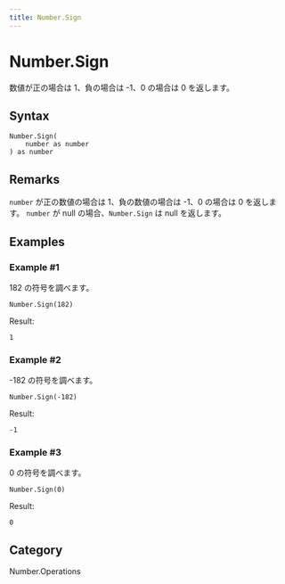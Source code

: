 ```yaml
---
title: Number.Sign
---
```


# Number.Sign


数値が正の場合は 1、負の場合は -1、0 の場合は 0 を返します。


## Syntax

```powerquery
Number.Sign(
    number as number
) as number
```


## Remarks

<code>number</code> が正の数値の場合は 1、負の数値の場合は -1、0 の場合は 0 を返します。    <code>number</code> が null の場合、<code>Number.Sign</code> は null を返します。


## Examples

### Example #1 
182 の符号を調べます。
```powerquery
Number.Sign(182)
```

Result: 
```powerquery
1
```


### Example #2 
-182 の符号を調べます。
```powerquery
Number.Sign(-182)
```

Result: 
```powerquery
-1
```


### Example #3 
0 の符号を調べます。
```powerquery
Number.Sign(0)
```

Result: 
```powerquery
0
```




## Category
Number.Operations

